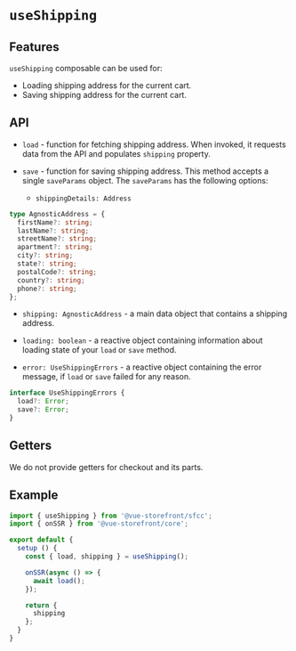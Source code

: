 # `useShipping`

## Features

`useShipping` composable can be used for:

* Loading shipping address for the current cart.
* Saving shipping address for the current cart.

## API

- `load` - function for fetching shipping address. When invoked, it requests data from the API and populates `shipping` property.

- `save` - function for saving shipping address. This method accepts a single `saveParams` object. The `saveParams` has the following options:

    - `shippingDetails: Address`

```ts
type AgnosticAddress = {
  firstName?: string;
  lastName?: string;
  streetName?: string;
  apartment?: string;
  city?: string;
  state?: string;
  postalCode?: string;
  country?: string;
  phone?: string;
};
```
- `shipping: AgnosticAddress` - a main data object that contains a shipping address.

- `loading: boolean` - a reactive object containing information about loading state of your `load` or `save` method.

- `error: UseShippingErrors` - a reactive object containing the error message, if `load` or `save` failed for any reason.

```ts
interface UseShippingErrors {
  load?: Error;
  save?: Error;
}
```

## Getters

We do not provide getters for checkout and its parts.

## Example

```js
import { useShipping } from '@vue-storefront/sfcc';
import { onSSR } from '@vue-storefront/core';

export default {
  setup () {
    const { load, shipping } = useShipping();

    onSSR(async () => {
      await load();
    });

    return {
      shipping
    };
  }
}
```
